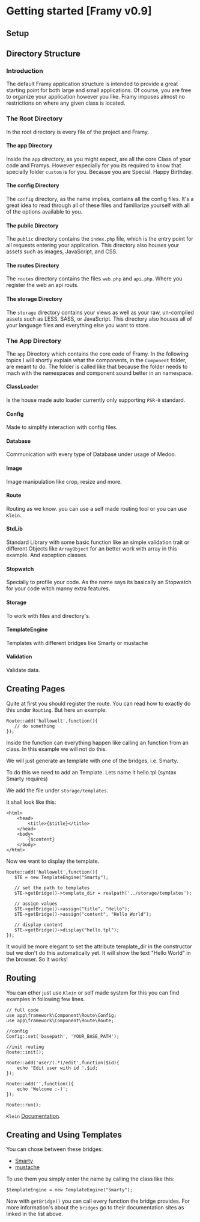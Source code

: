 # Getting started [Framy v0.9]

## Setup
## Directory Structure

### Introduction
The default Framy application structure is intended to provide a great starting point for both large and small applications. Of course, you are free to organize your application however you like. Framy imposes almost no restrictions on where any given class is located.

### The Root Directory
In the root directory is every file of the project and Framy.
  
#### The app Directory
Inside the `app` directory, as you might expect, are all the core Class of your code and Framys. 
However especially for you its required to know that specially folder `custom` is for you. Because you are Special. Happy Birthday.

#### The config Directory
The `config` directory, as the name implies, contains all the config files. It's a great idea to read through all of these files and familiarize yourself with all of the options available to you.

#### The public Directory
The `public` directory contains the `index.php` file, which is the entry point for all requests entering your application. This directory also houses your assets such as images, JavaScript, and CSS.

#### The routes Directory
The `routes` directory contains the files `web.php` and `api.php`. Where you register the web an api routs.
   
#### The storage Directory
The `storage` directory contains your views as well as your raw, un-compiled assets such as LESS, SASS, or JavaScript. This directory also houses all of your language files and everything else you want to store.


### The App Directory
The `app` Directory which contains the core code of Framy. In the following topics I will shortly explain what the components, in the `Component` folder, are meant to do. The folder is called like that because the folder needs to mach with the namespaces and component sound better in an namespace.

#### ClassLoader
Is the house made auto loader currently only supporting `PSR-0` standard.

#### Config
Made to simplify interaction with config files.

#### Database
Communication with every type of Database under usage of Medoo.

#### Image
Image manipulation like crop, resize and more.

#### Route
Routing as we know. you can use a self made routing tool or you can use `Klein`.

#### StdLib
Standard Library with some basic function like an simple validation trait or different Objects like `ArrayObject` for an better work with array in this example. And exception classes.

#### Stopwatch
Specially to profile your code. As the name says its basically an Stopwatch for your code witch manny extra features.   

#### Storage
To work with files and directory's. 

#### TemplateEngine
Templates with different bridges like Smarty or mustache

#### Validation
Validate data.


## Creating Pages
Quite at first you should register the route. You can read how to exactly do this under `Routing`.
But here an example:
``` 
Route::add('hallowelt',function(){
   // do something
});
```

Inside the function can everything happen like calling an function from an class.
In this example we will not do this.

We will just generate an template with one of the bridges, i.e. Smarty.

To do this we need to add an Template. Lets name it hello.tpl (syntax Smarty requires)

We add the file under `storage/templates`.

It shall look like this:
```
<html> 
    <head> 
        <title>{$title}</title> 
    </head> 
    <body> 
        {$content} 
    </body> 
</html> 
```

Now we want to display the template.
```
Route::add('hallowelt',function(){
   $TE = new TemplateEngine("Smarty");
   
   // set the path to templates
   $TE->getBridge()->template_dir = realpath('../storage/templates');
   
   // assign values
   $TE->getBridge()->assign("title", "Hello");
   $TE->getBridge()->assign("content", "Hello World");
   
   // display content
   $TE->getBridge()->display("hello.tpl"); 
});
```

It would be more elegant to set the attribute template_dir in the constructor but we don't do this automatically yet.
It will show the text "Hello World" in the browser. So it works! 

## Routing
You can ether just use `Klein` or self made system for this you can find examples in following few lines.

```
// full code
use app\framework\Component\Route\Config;
use app\framework\Component\Route\Route;

//config
Config::set('basepath', 'YOUR_BASE_PATH'); 

//init routing
Route::init();

Route::add('user/(.*)/edit',function($id){
    echo 'Edit user with id '.$id;
});

Route::add('',function(){
    echo 'Welcome :-)';
});

Route::run();
```

`Klein` [Documentation](https://klein.readthedocs.io/en/latest/).

## Creating and Using Templates
You can chose between these bridges:

 - [Smarty](http://www.smarty.net/documentation)
 - [mustache](https://github.com/bobthecow/mustache.php/wiki)

To use them you simply enter the name by calling the class like this:

```
$templateEngine = new TemplateEngine("Smarty");
```

Now with `getBridge()` you can call every function the bridge provides.
For more information's about the `bridges` go to their documentation sites as linked in the list above. 

